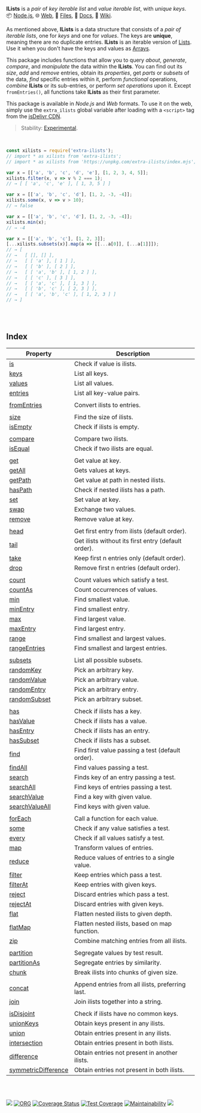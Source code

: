 **ILists** is a *pair* of *key iterable list* and *value iterable list*, with *unique keys*.<br>
📦 [Node.js](https://www.npmjs.com/package/extra-ilists),
🌐 [Web](https://www.npmjs.com/package/extra-ilists.web),
📜 [Files](https://unpkg.com/extra-ilists/),
📰 [Docs](https://nodef.github.io/extra-ilists/),
📘 [Wiki](https://github.com/nodef/extra-ilists/wiki/).

As mentioned above, **ILists** is a data structure that consists of a *pair of*
*iterable lists*, one for *keys* and one for *values*. The keys are **unique**,
meaning there are no duplicate entries. **ILists** is an iterable version of
[Lists]. Use it when you don't have the keys and values as [Arrays].

This package includes functions that allow you to query *about*, *generate*,
*compare*, and *manipulate* the data within the **ILists**. You can find out its
*size*, *add* and *remove* entries, obtain its *properties*, get *parts* or
*subsets* of the data, *find* specific entries within it, perform *functional*
operations, *combine* **ILists** or its sub-entries, or perform *set operations*
upon it. Except `fromEntries()`, all functions take **ILists** as their first
parameter.

This package is available in *Node.js* and *Web* formats. To use it on the web,
simply use the `extra_ilists` global variable after loading with a `<script>` tag
from the [jsDelivr CDN].

> Stability: [Experimental](https://www.youtube.com/watch?v=L1j93RnIxEo).

[Lists]:  https://www.npmjs.com/package/extra-lists
[Arrays]: https://developer.mozilla.org/en-US/docs/Web/JavaScript/Reference/Global_Objects/Array
[jsDelivr CDN]: https://cdn.jsdelivr.net/npm/extra-ilists.web/index.js

<br>

```javascript
const xilists = require('extra-ilists');
// import * as xilists from 'extra-ilists';
// import * as xilists from 'https://unpkg.com/extra-ilists/index.mjs'; (deno)

var x = [['a', 'b', 'c', 'd', 'e'], [1, 2, 3, 4, 5]];
xilists.filter(x, v => v % 2 === 1);
// → [ [ 'a', 'c', 'e' ], [ 1, 3, 5 ] ]

var x = [['a', 'b', 'c', 'd'], [1, 2, -3, -4]];
xilists.some(x, v => v > 10);
// → false

var x = [['a', 'b', 'c', 'd'], [1, 2, -3, -4]];
xilists.min(x);
// → -4

var x = [['a', 'b', 'c'], [1, 2, 3]];
[...xilists.subsets(x)].map(a => [[...a[0]], [...a[1]]]);
// → [
// →   [ [], [] ],
// →   [ [ 'a' ], [ 1 ] ],
// →   [ [ 'b' ], [ 2 ] ],
// →   [ [ 'a', 'b' ], [ 1, 2 ] ],
// →   [ [ 'c' ], [ 3 ] ],
// →   [ [ 'a', 'c' ], [ 1, 3 ] ],
// →   [ [ 'b', 'c' ], [ 2, 3 ] ],
// →   [ [ 'a', 'b', 'c' ], [ 1, 2, 3 ] ]
// → ]
```

<br>
<br>


## Index

| Property | Description |
|  ----  |  ----  |
| [is] | Check if value is ilists. |
| [keys] | List all keys. |
| [values] | List all values. |
| [entries] | List all key-value pairs. |
|  |  |
| [fromEntries] | Convert ilists to entries. |
|  |  |
| [size] | Find the size of ilists. |
| [isEmpty] | Check if ilists is empty. |
|  |  |
| [compare] | Compare two ilists. |
| [isEqual] | Check if two ilists are equal. |
|  |  |
| [get] | Get value at key. |
| [getAll] | Gets values at keys. |
| [getPath] | Get value at path in nested ilists. |
| [hasPath] | Check if nested ilists has a path. |
| [set] | Set value at key. |
| [swap] | Exchange two values. |
| [remove] | Remove value at key. |
|  |  |
| [head] | Get first entry from ilists (default order). |
| [tail] | Get ilists without its first entry (default order). |
| [take] | Keep first n entries only (default order). |
| [drop] | Remove first n entries (default order). |
|  |  |
| [count] | Count values which satisfy a test. |
| [countAs] | Count occurrences of values. |
| [min] | Find smallest value. |
| [minEntry] | Find smallest entry. |
| [max] | Find largest value. |
| [maxEntry] | Find largest entry. |
| [range] | Find smallest and largest values. |
| [rangeEntries] | Find smallest and largest entries. |
|  |  |
| [subsets] | List all possible subsets. |
| [randomKey] | Pick an arbitrary key. |
| [randomValue] | Pick an arbitrary value. |
| [randomEntry] | Pick an arbitrary entry. |
| [randomSubset] | Pick an arbitrary subset. |
|  |  |
| [has] | Check if ilists has a key. |
| [hasValue] | Check if ilists has a value. |
| [hasEntry] | Check if ilists has an entry. |
| [hasSubset] | Check if ilists has a subset. |
| [find] | Find first value passing a test (default order). |
| [findAll] | Find values passing a test. |
| [search] | Finds key of an entry passing a test. |
| [searchAll] | Find keys of entries passing a test. |
| [searchValue] | Find a key with given value. |
| [searchValueAll] | Find keys with given value. |
|  |  |
| [forEach] | Call a function for each value. |
| [some] | Check if any value satisfies a test. |
| [every] | Check if all values satisfy a test. |
| [map] | Transform values of entries. |
| [reduce] | Reduce values of entries to a single value. |
| [filter] | Keep entries which pass a test. |
| [filterAt] | Keep entries with given keys. |
| [reject] | Discard entries which pass a test. |
| [rejectAt] | Discard entries with given keys. |
| [flat] | Flatten nested ilists to given depth. |
| [flatMap] | Flatten nested ilists, based on map function. |
| [zip] | Combine matching entries from all ilists. |
|  |  |
| [partition] | Segregate values by test result. |
| [partitionAs] | Segregate entries by similarity. |
| [chunk] | Break ilists into chunks of given size. |
|  |  |
| [concat] | Append entries from all ilists, preferring last. |
| [join] | Join ilists together into a string. |
|  |  |
| [isDisjoint] | Check if ilists have no common keys. |
| [unionKeys] | Obtain keys present in any ilists. |
| [union] | Obtain entries present in any ilists. |
| [intersection] | Obtain entries present in both ilists. |
| [difference] | Obtain entries not present in another ilists. |
| [symmetricDifference] | Obtain entries not present in both ilists. |

<br>
<br>


[![](https://img.youtube.com/vi/8O0Nt9qY_vo/maxresdefault.jpg)](https://www.youtube.com/watch?v=8O0Nt9qY_vo)
[![ORG](https://img.shields.io/badge/org-nodef-green?logo=Org)](https://nodef.github.io)
[![Coverage Status](https://coveralls.io/repos/github/nodef/extra-ilists/badge.svg?branch=master)](https://coveralls.io/github/nodef/extra-ilists?branch=master)
[![Test Coverage](https://api.codeclimate.com/v1/badges/05f0ff38d69efa93ebbd/test_coverage)](https://codeclimate.com/github/nodef/extra-ilists/test_coverage)
[![Maintainability](https://api.codeclimate.com/v1/badges/05f0ff38d69efa93ebbd/maintainability)](https://codeclimate.com/github/nodef/extra-ilists/maintainability)
![](https://ga-beacon.deno.dev/G-RC63DPBH3P:SH3Eq-NoQ9mwgYeHWxu7cw/github.com/nodef/extra-ilists)

[is]: https://github.com/nodef/extra-ilists/wiki/is
[keys]: https://github.com/nodef/extra-ilists/wiki/keys
[values]: https://github.com/nodef/extra-ilists/wiki/values
[entries]: https://github.com/nodef/extra-ilists/wiki/entries
[fromEntries]: https://github.com/nodef/extra-ilists/wiki/fromEntries
[size]: https://github.com/nodef/extra-ilists/wiki/size
[isEmpty]: https://github.com/nodef/extra-ilists/wiki/isEmpty
[compare]: https://github.com/nodef/extra-ilists/wiki/compare
[isEqual]: https://github.com/nodef/extra-ilists/wiki/isEqual
[get]: https://github.com/nodef/extra-ilists/wiki/get
[getAll]: https://github.com/nodef/extra-ilists/wiki/getAll
[getPath]: https://github.com/nodef/extra-ilists/wiki/getPath
[hasPath]: https://github.com/nodef/extra-ilists/wiki/hasPath
[set]: https://github.com/nodef/extra-ilists/wiki/set
[swap]: https://github.com/nodef/extra-ilists/wiki/swap
[remove]: https://github.com/nodef/extra-ilists/wiki/remove
[head]: https://github.com/nodef/extra-ilists/wiki/head
[tail]: https://github.com/nodef/extra-ilists/wiki/tail
[take]: https://github.com/nodef/extra-ilists/wiki/take
[drop]: https://github.com/nodef/extra-ilists/wiki/drop
[count]: https://github.com/nodef/extra-ilists/wiki/count
[countAs]: https://github.com/nodef/extra-ilists/wiki/countAs
[min]: https://github.com/nodef/extra-ilists/wiki/min
[minEntry]: https://github.com/nodef/extra-ilists/wiki/minEntry
[max]: https://github.com/nodef/extra-ilists/wiki/max
[maxEntry]: https://github.com/nodef/extra-ilists/wiki/maxEntry
[range]: https://github.com/nodef/extra-ilists/wiki/range
[rangeEntries]: https://github.com/nodef/extra-ilists/wiki/rangeEntries
[subsets]: https://github.com/nodef/extra-ilists/wiki/subsets
[randomKey]: https://github.com/nodef/extra-ilists/wiki/randomKey
[randomValue]: https://github.com/nodef/extra-ilists/wiki/randomValue
[randomEntry]: https://github.com/nodef/extra-ilists/wiki/randomEntry
[randomSubset]: https://github.com/nodef/extra-ilists/wiki/randomSubset
[has]: https://github.com/nodef/extra-ilists/wiki/has
[hasValue]: https://github.com/nodef/extra-ilists/wiki/hasValue
[hasEntry]: https://github.com/nodef/extra-ilists/wiki/hasEntry
[hasSubset]: https://github.com/nodef/extra-ilists/wiki/hasSubset
[find]: https://github.com/nodef/extra-ilists/wiki/find
[findAll]: https://github.com/nodef/extra-ilists/wiki/findAll
[search]: https://github.com/nodef/extra-ilists/wiki/search
[searchAll]: https://github.com/nodef/extra-ilists/wiki/searchAll
[searchValue]: https://github.com/nodef/extra-ilists/wiki/searchValue
[searchValueAll]: https://github.com/nodef/extra-ilists/wiki/searchValueAll
[forEach]: https://github.com/nodef/extra-ilists/wiki/forEach
[some]: https://github.com/nodef/extra-ilists/wiki/some
[every]: https://github.com/nodef/extra-ilists/wiki/every
[map]: https://github.com/nodef/extra-ilists/wiki/map
[reduce]: https://github.com/nodef/extra-ilists/wiki/reduce
[filter]: https://github.com/nodef/extra-ilists/wiki/filter
[filterAt]: https://github.com/nodef/extra-ilists/wiki/filterAt
[reject]: https://github.com/nodef/extra-ilists/wiki/reject
[rejectAt]: https://github.com/nodef/extra-ilists/wiki/rejectAt
[flat]: https://github.com/nodef/extra-ilists/wiki/flat
[flatMap]: https://github.com/nodef/extra-ilists/wiki/flatMap
[zip]: https://github.com/nodef/extra-ilists/wiki/zip
[partition]: https://github.com/nodef/extra-ilists/wiki/partition
[partitionAs]: https://github.com/nodef/extra-ilists/wiki/partitionAs
[chunk]: https://github.com/nodef/extra-ilists/wiki/chunk
[concat]: https://github.com/nodef/extra-ilists/wiki/concat
[join]: https://github.com/nodef/extra-ilists/wiki/join
[isDisjoint]: https://github.com/nodef/extra-ilists/wiki/isDisjoint
[unionKeys]: https://github.com/nodef/extra-ilists/wiki/unionKeys
[union]: https://github.com/nodef/extra-ilists/wiki/union
[intersection]: https://github.com/nodef/extra-ilists/wiki/intersection
[difference]: https://github.com/nodef/extra-ilists/wiki/difference
[symmetricDifference]: https://github.com/nodef/extra-ilists/wiki/symmetricDifference
